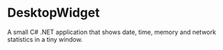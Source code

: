 # DesktopWidget

A small C# .NET application that shows date, time, memory and network statistics in a tiny window.
